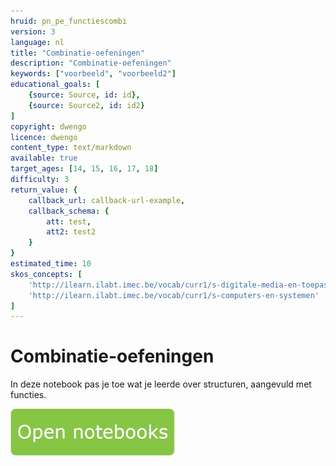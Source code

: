 ```yaml
---
hruid: pn_pe_functiescombi
version: 3
language: nl
title: "Combinatie-oefeningen"
description: "Combinatie-oefeningen"
keywords: ["voorbeeld", "voorbeeld2"]
educational_goals: [
    {source: Source, id: id}, 
    {source: Source2, id: id2}
]
copyright: dwengo
licence: dwengo
content_type: text/markdown
available: true
target_ages: [14, 15, 16, 17, 18]
difficulty: 3
return_value: {
    callback_url: callback-url-example,
    callback_schema: {
        att: test,
        att2: test2
    }
}
estimated_time: 10
skos_concepts: [
    'http://ilearn.ilabt.imec.be/vocab/curr1/s-digitale-media-en-toepassingen', 
    'http://ilearn.ilabt.imec.be/vocab/curr1/s-computers-en-systemen'
]
---
```

# Combinatie-oefeningen
In deze notebook pas je toe wat je leerde over structuren, aangevuld met functies.

[![](embed/Knop.png "Knop")](https://kiks.ilabt.imec.be/jupyterhub/?id=1041 "Notebooks Functie")

